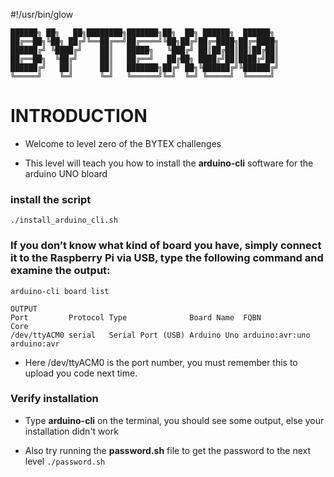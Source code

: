 #!/usr/bin/glow

```
██████╗ ██╗   ██╗████████╗███████╗██╗  ██╗ ██████╗  ██████╗
██╔══██╗╚██╗ ██╔╝╚══██╔══╝██╔════╝╚██╗██╔╝██╔═████╗██╔═████╗
██████╔╝ ╚████╔╝    ██║   █████╗   ╚███╔╝ ██║██╔██║██║██╔██║
██╔══██╗  ╚██╔╝     ██║   ██╔══╝   ██╔██╗ ████╔╝██║████╔╝██║
██████╔╝   ██║      ██║   ███████╗██╔╝ ██╗╚██████╔╝╚██████╔╝
╚═════╝    ╚═╝      ╚═╝   ╚══════╝╚═╝  ╚═╝ ╚═════╝  ╚═════╝
```
 
# INTRODUCTION

- Welcome to level zero of the BYTEX challenges

- This level will teach you how to install the **arduino-cli** software for the arduino UNO bloard

### install the script
```./install_arduino_cli.sh```

### If you don’t know what kind of board you have, simply connect it to the Raspberry Pi via USB, type the following command and examine the output:
```arduino-cli board list```

```
OUTPUT	
Port         Protocol Type              Board Name  FQBN            Core
/dev/ttyACM0 serial   Serial Port (USB) Arduino Uno arduino:avr:uno arduino:avr
```

- Here /dev/ttyACM0 is the port number, you must remember this to upload you code next time.

### Verify installation

- Type **arduino-cli** on the terminal, you should see some output, else your installation didn't work

- Also try running the **password.sh** file to get the password to the next level ```./password.sh```

